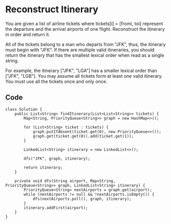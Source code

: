 # Reconstruct Itinerary

You are given a list of airline tickets where tickets[i] = [fromi, toi] represent the departure and the arrival airports of one flight. Reconstruct the itinerary in order and return it.

All of the tickets belong to a man who departs from "JFK", thus, the itinerary must begin with "JFK". If there are multiple valid itineraries, you should return the itinerary that has the smallest lexical order when read as a single string.

For example, the itinerary ["JFK", "LGA"] has a smaller lexical order than ["JFK", "LGB"].
You may assume all tickets form at least one valid itinerary. You must use all the tickets once and only once.

## Code

```
class Solution {
    public List<String> findItinerary(List<List<String>> tickets) {
        Map<String, PriorityQueue<String>> graph = new HashMap<>();
        
        for (List<String> ticket : tickets) {
            graph.putIfAbsent(ticket.get(0), new PriorityQueue<>());
            graph.get(ticket.get(0)).add(ticket.get(1));
        }
        
        LinkedList<String> itinerary = new LinkedList<>();
        
        dfs("JFK", graph, itinerary);
        
        return itinerary;
    }
    
    private void dfs(String airport, Map<String, PriorityQueue<String>> graph, LinkedList<String> itinerary) {
        PriorityQueue<String> nextAirports = graph.get(airport);
        while (nextAirports != null && !nextAirports.isEmpty()) {
            dfs(nextAirports.poll(), graph, itinerary);
        }
        itinerary.addFirst(airport);
    }
}
```